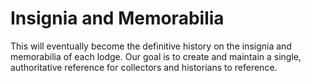 # Insignia and Memorabilia

This will eventually become the definitive history on the insignia and memorabilia of each lodge. Our goal is to create and maintain a single, authoritative reference for collectors and historians to reference.
